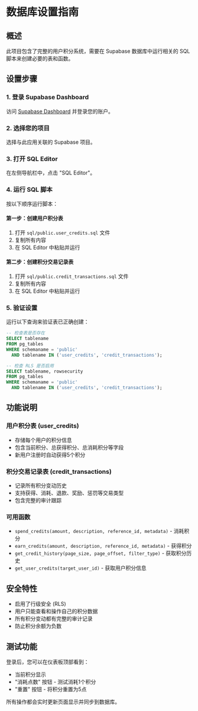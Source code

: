 # 数据库设置指南

## 概述
此项目包含了完整的用户积分系统，需要在 Supabase 数据库中运行相关的 SQL 脚本来创建必要的表和函数。

## 设置步骤

### 1. 登录 Supabase Dashboard
访问 [Supabase Dashboard](https://supabase.com/dashboard) 并登录您的账户。

### 2. 选择您的项目
选择与此应用关联的 Supabase 项目。

### 3. 打开 SQL Editor
在左侧导航栏中，点击 "SQL Editor"。

### 4. 运行 SQL 脚本

按以下顺序运行脚本：

#### 第一步：创建用户积分表
1. 打开 `sql/public.user_credits.sql` 文件
2. 复制所有内容
3. 在 SQL Editor 中粘贴并运行

#### 第二步：创建积分交易记录表
1. 打开 `sql/public.credit_transactions.sql` 文件
2. 复制所有内容
3. 在 SQL Editor 中粘贴并运行

### 5. 验证设置
运行以下查询来验证表已正确创建：

```sql
-- 检查表是否存在
SELECT tablename 
FROM pg_tables 
WHERE schemaname = 'public' 
  AND tablename IN ('user_credits', 'credit_transactions');

-- 检查 RLS 是否启用
SELECT tablename, rowsecurity 
FROM pg_tables 
WHERE schemaname = 'public' 
  AND tablename IN ('user_credits', 'credit_transactions');
```

## 功能说明

### 用户积分表 (user_credits)
- 存储每个用户的积分信息
- 包含当前积分、总获得积分、总消耗积分等字段
- 新用户注册时自动获得5个积分

### 积分交易记录表 (credit_transactions)
- 记录所有积分变动历史
- 支持获得、消耗、退款、奖励、惩罚等交易类型
- 包含完整的审计跟踪

### 可用函数
- `spend_credits(amount, description, reference_id, metadata)` - 消耗积分
- `earn_credits(amount, description, reference_id, metadata)` - 获得积分
- `get_credit_history(page_size, page_offset, filter_type)` - 获取积分历史
- `get_user_credits(target_user_id)` - 获取用户积分信息

## 安全特性
- 启用了行级安全 (RLS)
- 用户只能查看和操作自己的积分数据
- 所有积分变动都有完整的审计记录
- 防止积分余额为负数

## 测试功能
登录后，您可以在仪表板顶部看到：
- 当前积分显示
- "消耗点数" 按钮 - 测试消耗1个积分
- "重置" 按钮 - 将积分重置为5点

所有操作都会实时更新页面显示并同步到数据库。 